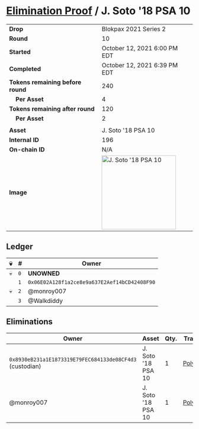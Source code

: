 # [Elimination Proof](./readme.md) / J. Soto &#039;18 PSA 10

|||
|---|---|
| **Drop** | Blokpax 2021 Series 2 |
| **Round** | 10 |
| **Started** | October 12, 2021 6:00 PM EDT |
| **Completed** | October 12, 2021 6:39 PM EDT |
| **Tokens remaining before round** | 240 |
| **&nbsp;&nbsp;&nbsp;&nbsp;Per Asset** | 4 |
| **Tokens remaining after round** | 120 |
| **&nbsp;&nbsp;&nbsp;&nbsp;Per Asset** | 2 |
| | |
| **Asset** | J. Soto &#039;18 PSA 10 |
| **Internal ID** | 196 |
| **On-chain ID** | N/A |
| **Image** | <img src="https://tcdn.blokpax.com/9484ebfa-6358-4d68-b1ec-168bf10b74f5/46688a617122530966e02266190a0e61a3b4acfd293c31d975b8eb8e5c528f02.jpg" height="200" alt="J. Soto &#039;18 PSA 10" /> |

## Ledger

| 💀 | # | Owner |
| --- | --- | --- |
| 💀 | `0` | **UNOWNED** |
|  | `1` | `0x06E02A128f1a2ce8e9a637E2Aef14bCD42408F90` |
| 💀 | `2` | @monroy007 |
|  | `3` | @Walkdiddy |


## Eliminations

| Owner | Asset | Qty. | Transaction |
| --- | --- | --- | --- |
| `0x8930eB231a1E1873319E79FEC684133de08CF4d3` (custodian) | J. Soto '18 PSA 10 | 1 | [Polygonscan](https://polygonscan.com/tx/0x4467651bc4ac8999d98898523401c2d3795d1f3b5c3f3ab19f34d44df3f0b08e) |
| @monroy007 | J. Soto '18 PSA 10 | 1 | [Polygonscan](https://polygonscan.com/tx/0xfe2c02dd288963e12c3de4e9aeb961c136cc9cb718cf7665c8ca33232b61a8cb) |

